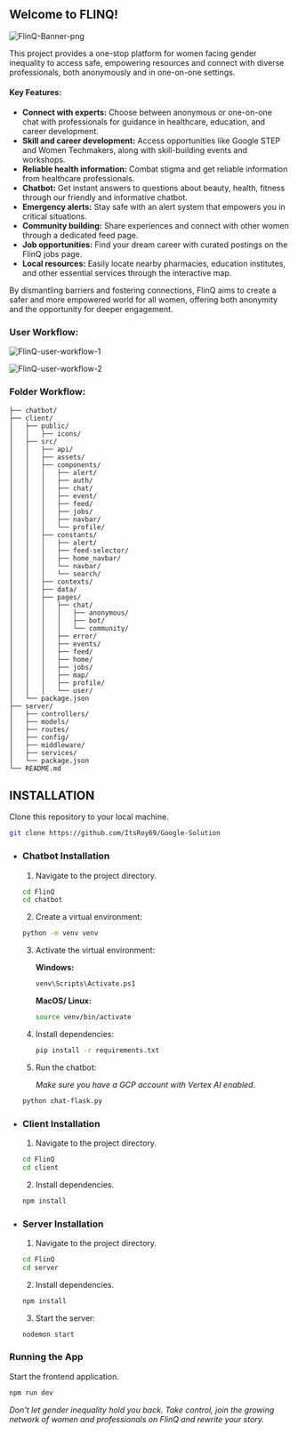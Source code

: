 ## Welcome to FLINQ!

![FlinQ-Banner-png](https://github.com/ItsRoy69/FLinQ/assets/109765650/f1758b46-4f1c-443a-ab3c-2e46e0437af3)

This project provides a one-stop platform for women facing gender inequality to access safe, empowering resources and connect with diverse professionals, both anonymously and in one-on-one settings.

#### Key Features:

* **Connect with experts:** Choose between anonymous or one-on-one chat with professionals for guidance in healthcare, education, and career development.
* **Skill and career development:** Access opportunities like Google STEP and Women Techmakers, along with skill-building events and workshops.
* **Reliable health information:** Combat stigma and get reliable information from healthcare professionals.
* **Chatbot:** Get instant answers to questions about beauty, health, fitness through our friendly and informative chatbot.
* **Emergency alerts:** Stay safe with an alert system that empowers you in critical situations.
* **Community building:** Share experiences and connect with other women through a dedicated feed page.
* **Job opportunities:** Find your dream career with curated postings on the FlinQ jobs page.
* **Local resources:** Easily locate nearby pharmacies, education institutes, and other essential services through the interactive map.

By dismantling barriers and fostering connections, FlinQ aims to create a safer and more empowered world for all women, offering both anonymity and the opportunity for deeper engagement.

### User Workflow:

![FlinQ-user-workflow-1](https://github.com/ItsRoy69/FLinQ/assets/109765650/da10a450-0486-4a18-8d75-17e9690eb64d)

![FlinQ-user-workflow-2](https://github.com/ItsRoy69/FLinQ/assets/109765650/19496cbd-d095-467a-a677-f3afdf5d49a1)


### Folder Workflow:

```FlinQ/
├── chatbot/
├── client/
│   ├── public/
│   │   ├── icons/
│   ├── src/
│   │   ├── api/
│   │   ├── assets/
│   │   ├── components/
│   │   │   ├── alert/
│   │   │   ├── auth/
│   │   │   ├── chat/
│   │   │   ├── event/
│   │   │   ├── feed/
│   │   │   ├── jobs/
│   │   │   ├── navbar/
│   │   │   └── profile/
│   │   ├── constants/
│   │   │   ├── alert/
│   │   │   ├── feed-selector/
│   │   │   ├── home_navbar/
│   │   │   └── navbar/
│   │   │   └── search/
│   │   ├── contexts/
│   │   ├── data/
│   │   ├── pages/
│   │   │   ├── chat/
│   │   │   │   ├── anonymous/
│   │   │   │   ├── bot/
│   │   │   │   └── community/
│   │   │   ├── error/
│   │   │   ├── events/
│   │   │   ├── feed/
│   │   │   ├── home/
│   │   │   ├── jobs/
│   │   │   ├── map/
│   │   │   ├── profile/
│   │   │   └── user/
│   └── package.json
├── server/
│   ├── controllers/
│   ├── models/
│   ├── routes/
│   ├── config/
│   ├── middleware/
│   ├── services/
│   └── package.json
└── README.md
```

## INSTALLATION

Clone this repository to your local machine.

```bash
git clone https://github.com/ItsRoy69/Google-Solution
```

- ### Chatbot Installation

  1. Navigate to the project directory.
     
    ```bash
    cd FlinQ
    cd chatbot
    ```
    

  2. Create a virtual environment:
     
    ```bash
    python -m venv venv
    ```
    
  3. Activate the virtual environment:

     **Windows:**

     ```bash
     venv\Scripts\Activate.ps1
     ```

     **MacOS/ Linux:**

     ```bash
     source venv/bin/activate
     ```

  4. Install dependencies:

     ```bash
     pip install -r requirements.txt
     ```

  5. Run the chatbot:

     _Make sure you have a GCP account with Vertex AI enabled._

    ```bash
    python chat-flask.py
    ```
  
- ### Client Installation

  1. Navigate to the project directory.

    ```bash
    cd FlinQ
    cd client
    ```

  2. Install dependencies.

    ```bash
    npm install
    ```

- ### Server Installation

  1. Navigate to the project directory.

    ```bash
    cd FlinQ
    cd server
    ```

  2. Install dependencies.

    ```bash
    npm install
    ```

  3. Start the server:

    ```bash
    nodemon start
    ```


### Running the App

Start the frontend application.

```bash
npm run dev
```


_Don't let gender inequality hold you back. Take control, join the growing network of women and professionals on FlinQ and rewrite your story._
